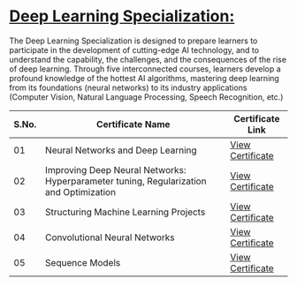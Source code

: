 # [Deep Learning Specialization:](https://www.coursera.org/account/accomplishments/specialization/certificate/MKECV56HJK5Q) #
The Deep Learning Specialization is designed to prepare learners to participate in the development of cutting-edge AI technology, and to understand the capability, the challenges, and the consequences of the rise of deep learning. Through five interconnected courses, learners develop a profound knowledge of the hottest AI algorithms, mastering deep learning from its foundations (neural networks) to its industry applications (Computer Vision, Natural Language Processing, Speech Recognition, etc.)

S.No. | Certificate Name | Certificate Link
--- | --- | ---
01 | Neural Networks and Deep Learning | [View Certificate](https://www.coursera.org/account/accomplishments/certificate/J4EHNKP4SK8A)
02 | Improving Deep Neural Networks: Hyperparameter tuning, Regularization and Optimization | [View Certificate](https://www.coursera.org/account/accomplishments/certificate/G4NYZAVR6Q7D)
03 | Structuring Machine Learning Projects | [View Certificate](https://www.coursera.org/account/accomplishments/certificate/Z2JVA2R9LLLX)
04 | Convolutional Neural Networks | [View Certificate](https://www.coursera.org/account/accomplishments/certificate/L74BCYTQX3CF)
05 | Sequence Models | [View Certificate](https://www.coursera.org/account/accomplishments/certificate/PPPFPYNSHX6Y)

